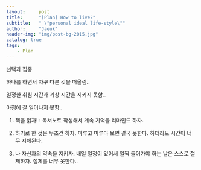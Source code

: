 ```yaml
---
layout:     post
title:      "[Plan] How to live?"
subtitle:   " \"personal ideal life-style\""
author:     "Jaeuk"
header-img: "img/post-bg-2015.jpg"
catalog: true
tags:
    - Plan	
---
```


선택과 집중

하나를 하면서 자꾸 다른 것을 떠올림..

일정한 취침 시간과 기상 시간을 지키지 못함.. 

아침에 잘 일어나지 못함..



1. 책을 읽자! : 독서노트 작성해서 계속 기억을 리마인드 하자.

2. 하기로 한 것은 무조건 하자. 미루고 미루다 보면 결국 못한다. 하더라도 시간이 너무 지체된다.

3. 나 자신과의 약속을 지키자. 내일 일정이 있어서 일찍 들어가야 하는 날은 스스로 절제하자. 절제를 너무 못한다..

